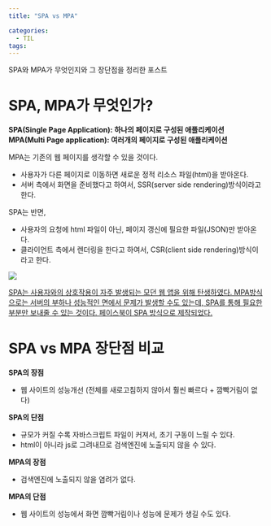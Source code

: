 ```yaml
---
title: "SPA vs MPA"

categories:
  - TIL
tags:
---
```

SPA와 MPA가 무엇인지와 그 장단점을 정리한 포스트

# SPA, MPA가 무엇인가?
__SPA(Single Page Application): 하나의 페이지로 구성된 애플리케이션__  
__MPA(Multi Page application): 여러개의 페이지로 구성된 애플리케이션__  

MPA는 기존의 웹 페이지를 생각할 수 있을 것이다.  
- 사용자가 다른 페이지로 이동하면 새로운 정적 리소스 파일(html)을 받아온다.  
- 서버 측에서 화면을 준비했다고 하여서, SSR(server side rendering)방식이라고 한다.

SPA는 반면,
- 사용자의 요청에 html 파일이 아닌, 페이지 갱신에 필요한 파일(JSON)만 받아온다.
- 클라이언트 측에서 렌더링을 한다고 하여서, CSR(client side rendering)방식이라고 한다.

![](https://docs.microsoft.com/en-us/archive/msdn-magazine/2013/november/images/dn463786.wasson_figure2_hires(en-us,msdn.10).png)

<u>SPA는 사용자와의 상호작용이 자주 발생되는 모던 웹 앱을 위해 탄생하였다. MPA방식으로는 서버의 부하나 성능적인 면에서 문제가 발생할 수도 있는데, SPA를 통해 필요한 부분만 보내줄 수 있는 것이다. 페이스북이 SPA 방식으로 제작되었다.</u>

# SPA vs MPA 장단점 비교

__SPA의 장점__
- 웹 사이트의 성능개선 (전체를 새로고침하지 않아서 훨씬 빠르다 + 깜빡거림이 없다)

__SPA의 단점__
- 규모가 커질 수록 자바스크립트 파일이 커져서, 초기 구동이 느릴 수 있다.
- html이 아니라 js로 그려내므로 검색엔진에 노출되지 않을 수 있다.

__MPA의 장점__
- 검색엔진에 노출되지 않을 염려가 없다.

__MPA의 단점__
- 웹 사이트의 성능에서 화면 깜빡거림이나 성능에 문제가 생길 수도 있다.

